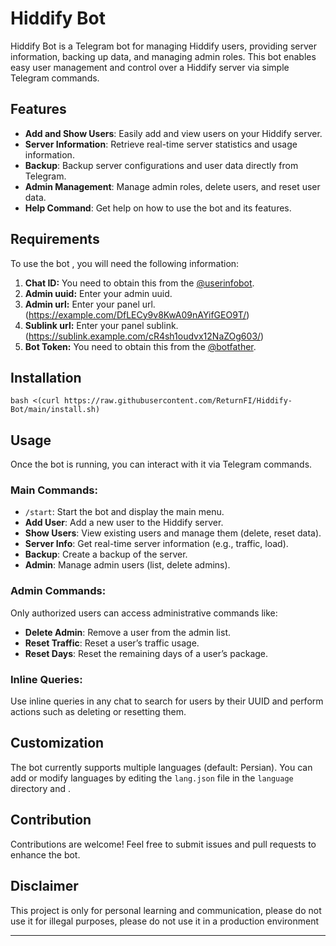 # Hiddify Bot

Hiddify Bot is a Telegram bot for managing Hiddify users, providing server information, backing up data, and managing admin roles. This bot enables easy user management and control over a Hiddify server via simple Telegram commands.

## Features
- **Add and Show Users**: Easily add and view users on your Hiddify server.
- **Server Information**: Retrieve real-time server statistics and usage information.
- **Backup**: Backup server configurations and user data directly from Telegram.
- **Admin Management**: Manage admin roles, delete users, and reset user data.
- **Help Command**: Get help on how to use the bot and its features.

## Requirements

To use the bot , you will need the following information:
1. **Chat ID:** You need to obtain this from the [@userinfobot](https://t.me/userinfobot).
2. **Admin uuid:** Enter your admin uuid.
3. **Admin url:** Enter your panel url.(https://example.com/DfLECy9v8KwA09nAYifGEO9T/)
4. **Sublink url:** Enter your panel sublink.(https://sublink.example.com/cR4sh1oudvx12NaZOg603/)
5. **Bot Token:** You need to obtain this from the [@botfather](https://t.me/BotFather).

## Installation

```shell
bash <(curl https://raw.githubusercontent.com/ReturnFI/Hiddify-Bot/main/install.sh)
```

## Usage

Once the bot is running, you can interact with it via Telegram commands.

### Main Commands:
- `/start`: Start the bot and display the main menu.
- **Add User**: Add a new user to the Hiddify server.
- **Show Users**: View existing users and manage them (delete, reset data).
- **Server Info**: Get real-time server information (e.g., traffic, load).
- **Backup**: Create a backup of the server.
- **Admin**: Manage admin users (list, delete admins).

### Admin Commands:
Only authorized users can access administrative commands like:
- **Delete Admin**: Remove a user from the admin list.
- **Reset Traffic**: Reset a user’s traffic usage.
- **Reset Days**: Reset the remaining days of a user’s package.
  
### Inline Queries:
Use inline queries in any chat to search for users by their UUID and perform actions such as deleting or resetting them.

## Customization

The bot currently supports multiple languages (default: Persian). You can add or modify languages by editing the `lang.json` file in the `language` directory and .

## Contribution

Contributions are welcome! Feel free to submit issues and pull requests to enhance the bot.

## Disclaimer
This project is only for personal learning and communication, please do not use it for illegal purposes, please do not use it in a production environment

---
